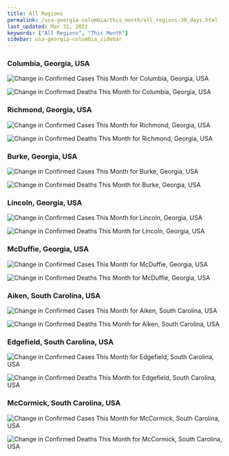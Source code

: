 ```yaml
---
title: All Regions
permalink: /usa-georgia-columbia/this_month/all_regions-30_days.html
last_updated: Mar 31, 2022
keywords: ["All Regions", "This Month"]
sidebar: usa-georgia-columbia_sidebar
---
```


<h3>Columbia, Georgia, USA</h3>

![Change in Confirmed Cases This Month for Columbia, Georgia, USA](/covid_tracker/images/graphs/usa-georgia-columbia-delta_confirmed-30_days_graph.png)

![Change in Confirmed Deaths This Month for Columbia, Georgia, USA](/covid_tracker/images/graphs/usa-georgia-columbia-delta_deaths-30_days_graph.png)

<h3>Richmond, Georgia, USA</h3>

![Change in Confirmed Cases This Month for Richmond, Georgia, USA](/covid_tracker/images/graphs/usa-georgia-richmond-delta_confirmed-30_days_graph.png)

![Change in Confirmed Deaths This Month for Richmond, Georgia, USA](/covid_tracker/images/graphs/usa-georgia-richmond-delta_deaths-30_days_graph.png)

<h3>Burke, Georgia, USA</h3>

![Change in Confirmed Cases This Month for Burke, Georgia, USA](/covid_tracker/images/graphs/usa-georgia-burke-delta_confirmed-30_days_graph.png)

![Change in Confirmed Deaths This Month for Burke, Georgia, USA](/covid_tracker/images/graphs/usa-georgia-burke-delta_deaths-30_days_graph.png)

<h3>Lincoln, Georgia, USA</h3>

![Change in Confirmed Cases This Month for Lincoln, Georgia, USA](/covid_tracker/images/graphs/usa-georgia-lincoln-delta_confirmed-30_days_graph.png)

![Change in Confirmed Deaths This Month for Lincoln, Georgia, USA](/covid_tracker/images/graphs/usa-georgia-lincoln-delta_deaths-30_days_graph.png)

<h3>McDuffie, Georgia, USA</h3>

![Change in Confirmed Cases This Month for McDuffie, Georgia, USA](/covid_tracker/images/graphs/usa-georgia-mcduffie-delta_confirmed-30_days_graph.png)

![Change in Confirmed Deaths This Month for McDuffie, Georgia, USA](/covid_tracker/images/graphs/usa-georgia-mcduffie-delta_deaths-30_days_graph.png)

<h3>Aiken, South Carolina, USA</h3>

![Change in Confirmed Cases This Month for Aiken, South Carolina, USA](/covid_tracker/images/graphs/usa-south_carolina-aiken-delta_confirmed-30_days_graph.png)

![Change in Confirmed Deaths This Month for Aiken, South Carolina, USA](/covid_tracker/images/graphs/usa-south_carolina-aiken-delta_deaths-30_days_graph.png)

<h3>Edgefield, South Carolina, USA</h3>

![Change in Confirmed Cases This Month for Edgefield, South Carolina, USA](/covid_tracker/images/graphs/usa-south_carolina-edgefield-delta_confirmed-30_days_graph.png)

![Change in Confirmed Deaths This Month for Edgefield, South Carolina, USA](/covid_tracker/images/graphs/usa-south_carolina-edgefield-delta_deaths-30_days_graph.png)

<h3>McCormick, South Carolina, USA</h3>

![Change in Confirmed Cases This Month for McCormick, South Carolina, USA](/covid_tracker/images/graphs/usa-south_carolina-mccormick-delta_confirmed-30_days_graph.png)

![Change in Confirmed Deaths This Month for McCormick, South Carolina, USA](/covid_tracker/images/graphs/usa-south_carolina-mccormick-delta_deaths-30_days_graph.png)
